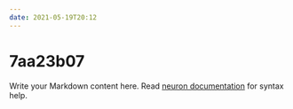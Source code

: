 ```yaml
---
date: 2021-05-19T20:12
---
```


# 7aa23b07

Write your Markdown content here. Read [neuron documentation](https://neuron.zettel.page/2011404.html) for syntax help.

